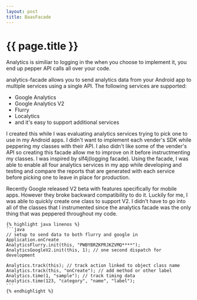 ```yaml
---
layout: post
title: BaasFacade
---
```


{{ page.title }}
================

Analytics is similiar to logging in the when you choose to implement it,
you end up pepper API calls all over your code.

analytics-facade allows you to send analytics data from your Android app to multiple services using a single API.
The following services are supported:

* Google Analytics
* Google Analytics V2
* Flurry
* Localytics
* and it's easy to support additional services

I created this while I was evaluating analytics services trying to pick one to use in my Android apps.
I didn't want to implement each vender's SDK while peppering my classes with their API.
I also didn't like some of the vender's API 
so creating this facade allow me to improve on it before instructmenting  my classes.
I was inspired by slf4j(logging facade).
Using the facade, I was able to enable all four analytics services in my app while developing and testing
and compare the reports that are generated with each service before picking one to leave in place for production.

Recently Google released V2 beta with features specifically for mobile apps. 
However they broke backward compatibility to do it. 
Luckily for me, I was able to quickly create one class to support V2.
I didn't have to go into all of the classes that I instrumented since the analytics facade was the only thing that was peppered throughout my code.

    {% highlight java linenos %}
    ```java
    // setup to send data to both flurry and google in Application.onCreate
    AnalyticsFlurry.init(this, "PWBYBRZKPRJKZVMQ****");
    AnalyticsGoogleV2.init(this, 1); // one second dispatch for development
    
    Analytics.track(this); // track action linked to object class name
    Analytics.track(this, "onCreate"); // add method or other label
    Analytics.time(1, "sample"); // track timing data
    Analytics.time(123, "category", "name", "label");    
    ```
    {% endhighlight %}
